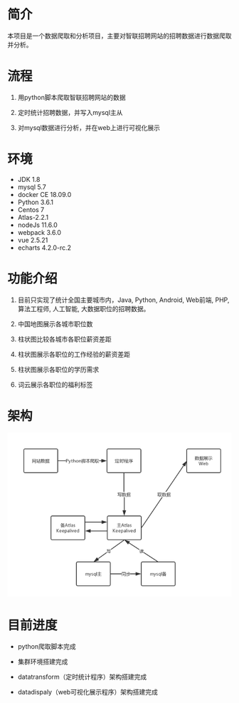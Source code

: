 # 简介

本项目是一个数据爬取和分析项目，主要对智联招聘网站的招聘数据进行数据爬取并分析。

# 流程

1. 用python脚本爬取智联招聘网站的数据

2. 定时统计招聘数据，并写入mysql主从

3. 对mysql数据进行分析，并在web上进行可视化展示

# 环境

- JDK 1.8
- mysql 5.7
- docker CE 18.09.0
- Python 3.6.1
- Centos 7
- Atlas-2.2.1
- nodeJs 11.6.0
- webpack 3.6.0
- vue 2.5.21
- echarts 4.2.0-rc.2

# 功能介绍

1. 目前只实现了统计全国主要城市内，Java, Python, Android, Web前端, PHP, 算法工程师, 人工智能, 大数据职位的招聘数据。

2. 中国地图展示各城市职位数

3. 柱状图比较各城市各职位薪资差距

4. 柱状图展示各职位的工作经验的薪资差距

5. 柱状图展示各职位的学历需求

6. 词云展示各职位的福利标签

# 架构

![架构介绍](https://github.com/aiurmaple/RecruitAnalyze/raw/master/images/framwork.png)

# 目前进度

- python爬取脚本完成

- 集群环境搭建完成

- datatransform（定时统计程序）架构搭建完成

- datadispaly（web可视化展示程序）架构搭建完成
